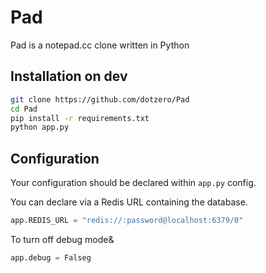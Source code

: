 # Pad

Pad is a notepad.cc clone written in Python

## Installation on dev

```bash
git clone https://github.com/dotzero/Pad
cd Pad
pip install -r requirements.txt
python app.py
```

## Configuration

Your configuration should be declared within `app.py` config.

You can declare via a Redis URL containing the database.

```python
app.REDIS_URL = "redis://:password@localhost:6379/0"
```

To turn off debug mode&

```python
app.debug = Falseg
```

